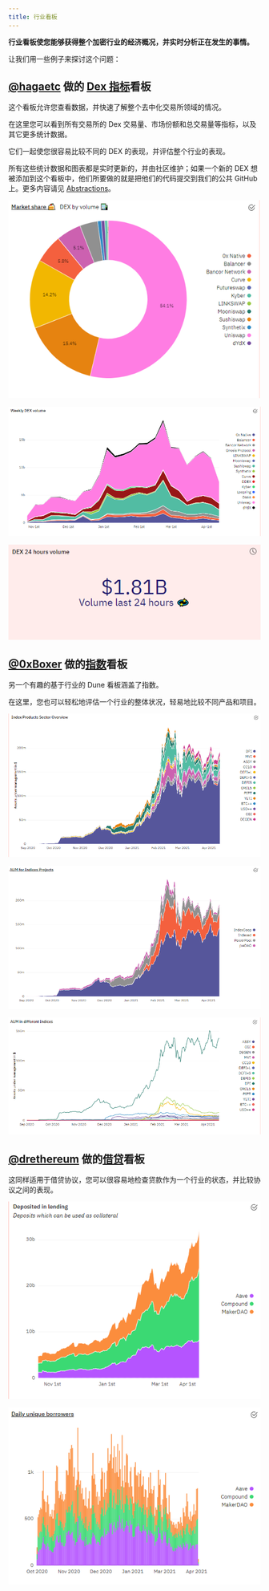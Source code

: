 ```yaml
---
title: 行业看板
---
```


**行业看板使您能够获得整个加密行业的经济概况，并实时分析正在发生的事情。**

让我们用一些例子来探讨这个问题：

## [@hagaetc](https://dune.com/hagaetc) 做的 [Dex 指标](https://dune.com/hagaetc/dex-metrics)看板


这个看板允许您查看数据，并快速了解整个去中化交易所领域的情况。

在这里您可以看到所有交易所的 Dex 交易量、市场份额和总交易量等指标，以及其它更多统计数据。

它们一起使您很容易比较不同的 DEX 的表现，并评估整个行业的表现。

所有这些统计数据和图表都是实时更新的，并由社区维护；如果一个新的 DEX 想被添加到这个看板中，他们所要做的就是把他们的代码提交到我们的公共 GitHub 上。更多内容请见 [Abstractions](../../tables/abstractions.md)。

![DEX weekly](images/dex-weekly.png)

![DEX market share](images/dex-market-share.png)

![DEX 24 hour](images/dex-24-hour.png)

## [@0xBoxer](https://dune.com/0xBoxer) 做的[指数](https://dune.com/0xBoxer/indices-products)看板

另一个有趣的基于行业的 Dune 看板涵盖了指数。

在这里，您也可以轻松地评估一个行业的整体状况，轻易地比较不同产品和项目。

![Indices sector](images/indices-sector.png)

![Indices AUM](images/indices-aum.png)

![Indices AUM 2](images/indices-aum-2.png)

## [@drethereum](https://dune.com/drethereum) 做的[借贷](https://dune.com/drethereum/Lending-Analysis)看板

这同样适用于借贷协议，您可以很容易地检查贷款作为一个行业的状态，并比较协议之间的表现。

![Lending deposits](images/lending-deposits.png)

![Lending borrowers](images/lending-borrowers.png)